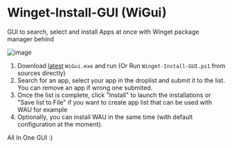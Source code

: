 # Winget-Install-GUI (WiGui)


GUI to search, select and install Apps at once with Winget package manager behind

![image](https://user-images.githubusercontent.com/96626929/165183348-d762aa2f-afee-4add-ad16-310bfdfd4689.png)


1. Download [latest](https://github.com/Romanitho/Winget-Install-GUI/releases/latest) `WiGui.exe` and run (Or Run `Winget-Install-GUI.ps1` from sources directly)
2. Search for an app, select your app in the droplist and submit it to the list. You can remove an app if wrong one submited.
3. Once the list is complete, click "Install" to launch the installations or "Save list to File" if you want to create app list that can be used with WAU for example
4. Optionally, you can install WAU in the same time (with default configuration at the moment).

All In One GUI :)
